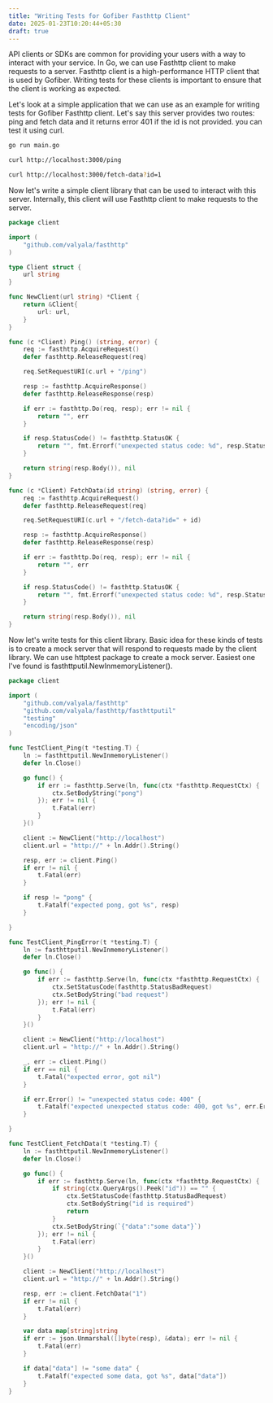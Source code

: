 ```yaml
---
title: "Writing Tests for Gofiber Fasthttp Client"
date: 2025-01-23T10:20:44+05:30
draft: true
---
```


API clients or SDKs are common for providing your users with a way to interact with your service. In Go, we can use Fasthttp client to make requests to a server. Fasthttp client is a high-performance HTTP client that is used by Gofiber. Writing tests for these clients is important to ensure that the client is working as expected.

Let's look at a simple application that we can use as an example for writing tests for Gofiber Fasthttp client. Let's say this server provides two routes: ping and fetch data and it returns error 401 if the id is not provided.
you can test it using curl.

```sh
go run main.go
```

```sh
curl http://localhost:3000/ping
```

```sh
curl http://localhost:3000/fetch-data?id=1
```

Now let's write a simple client library that can be used to interact with this server. Internally, this client will use Fasthttp client to make requests to the server.

```go
package client

import (
    "github.com/valyala/fasthttp"
)

type Client struct {
    url string
}

func NewClient(url string) *Client {
    return &Client{
        url: url,
    }
}

func (c *Client) Ping() (string, error) {
    req := fasthttp.AcquireRequest()
    defer fasthttp.ReleaseRequest(req)

    req.SetRequestURI(c.url + "/ping")

    resp := fasthttp.AcquireResponse()
    defer fasthttp.ReleaseResponse(resp)

    if err := fasthttp.Do(req, resp); err != nil {
        return "", err
    }

    if resp.StatusCode() != fasthttp.StatusOK {
        return "", fmt.Errorf("unexpected status code: %d", resp.StatusCode())
    }

    return string(resp.Body()), nil
}

func (c *Client) FetchData(id string) (string, error) {
    req := fasthttp.AcquireRequest()
    defer fasthttp.ReleaseRequest(req)

    req.SetRequestURI(c.url + "/fetch-data?id=" + id)

    resp := fasthttp.AcquireResponse()
    defer fasthttp.ReleaseResponse(resp)

    if err := fasthttp.Do(req, resp); err != nil {
        return "", err
    }

    if resp.StatusCode() != fasthttp.StatusOK {
        return "", fmt.Errorf("unexpected status code: %d", resp.StatusCode())
    }

    return string(resp.Body()), nil
}
```

Now let's write tests for this client library. Basic idea for these kinds of tests is to create a mock server that will respond to requests made by the client library. We can use httptest package to create a mock server. Easiest one I've found is fasthttputil.NewInmemoryListener().

```go
package client

import (
    "github.com/valyala/fasthttp"
    "github.com/valyala/fasthttp/fasthttputil"
    "testing"
    "encoding/json"
)

func TestClient_Ping(t *testing.T) {
    ln := fasthttputil.NewInmemoryListener()
    defer ln.Close()

    go func() {
        if err := fasthttp.Serve(ln, func(ctx *fasthttp.RequestCtx) {
            ctx.SetBodyString("pong")
        }); err != nil {
            t.Fatal(err)
        }
    }()

    client := NewClient("http://localhost")
    client.url = "http://" + ln.Addr().String()

    resp, err := client.Ping()
    if err != nil {
        t.Fatal(err)
    }

    if resp != "pong" {
        t.Fatalf("expected pong, got %s", resp)
    }

}

func TestClient_PingError(t *testing.T) {
    ln := fasthttputil.NewInmemoryListener()
    defer ln.Close()

    go func() {
        if err := fasthttp.Serve(ln, func(ctx *fasthttp.RequestCtx) {
            ctx.SetStatusCode(fasthttp.StatusBadRequest)
            ctx.SetBodyString("bad request")
        }); err != nil {
            t.Fatal(err)
        }
    }()

    client := NewClient("http://localhost")
    client.url = "http://" + ln.Addr().String()

    _, err := client.Ping()
    if err == nil {
        t.Fatal("expected error, got nil")
    }

    if err.Error() != "unexpected status code: 400" {
        t.Fatalf("expected unexpected status code: 400, got %s", err.Error())
    }

}

func TestClient_FetchData(t *testing.T) {
    ln := fasthttputil.NewInmemoryListener()
    defer ln.Close()

    go func() {
        if err := fasthttp.Serve(ln, func(ctx *fasthttp.RequestCtx) {
            if string(ctx.QueryArgs().Peek("id")) == "" {
                ctx.SetStatusCode(fasthttp.StatusBadRequest)
                ctx.SetBodyString("id is required")
                return
            }
            ctx.SetBodyString(`{"data":"some data"}`)
        }); err != nil {
            t.Fatal(err)
        }
    }()

    client := NewClient("http://localhost")
    client.url = "http://" + ln.Addr().String()

    resp, err := client.FetchData("1")
    if err != nil {
        t.Fatal(err)
    }

    var data map[string]string
    if err := json.Unmarshal([]byte(resp), &data); err != nil {
        t.Fatal(err)
    }

    if data["data"] != "some data" {
        t.Fatalf("expected some data, got %s", data["data"])
    }
}
```

